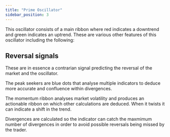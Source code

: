 ```yaml
---
title: "Prime Oscillator"
sidebar_position: 3
---
```


This oscillator consists of a main ribbon where red indicates a downtrend and green indicates an uptrend. These are various other features of this oscillator including the following:

## Reversal signals

These are in essence a contrarian signal predicting the reversal of the market and the oscillator.

The peak seekers are blue dots that analyse multiple indicators to deduce more accurate and confluence within divergences.

The momentum ribbon analyses market volatility and produces an actionable ribbon on which other calculations are deduced. When it twists it can indicate a shift in the trend.

Divergences are calculated so the indicator can catch the maxmimum number of divergences in order to avoid possible reversals being missed by the trader.
